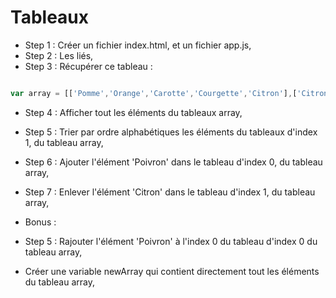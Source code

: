 # Tableaux

- Step 1 : Créer un fichier index.html, et un fichier app.js,
- Step 2 : Les liés,
- Step 3 : Récupérer ce tableau :

```javascript

var array = [['Pomme','Orange','Carotte','Courgette','Citron'],['Citron','Tomates','Concombre','Olive']];

```

- Step 4 : Afficher tout les éléments du tableaux array,
- Step 5 : Trier par ordre alphabétiques les éléments du tableaux d'index 1, du tableau array,
- Step 6 : Ajouter l'élément 'Poivron' dans le tableau d'index 0, du tableau array,
- Step 7 : Enlever l'élément 'Citron' dans le tableau d'index 1, du tableau array,


- Bonus :

- Step 5 : Rajouter l'élément 'Poivron' à l'index 0 du tableau d'index 0 du tableau array,
- Créer une variable newArray qui contient directement tout les éléments du tableau array,
